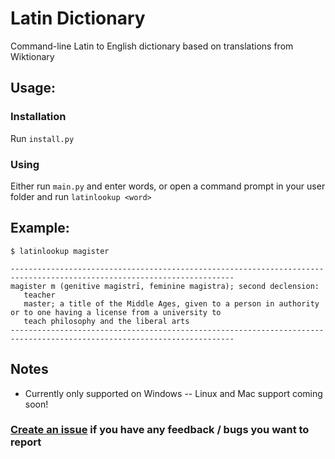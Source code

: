 # Latin Dictionary

Command-line Latin to English dictionary based on translations from Wiktionary

## Usage:

### Installation
Run `install.py`

### Using
Either run `main.py` and enter words, or open a command prompt in your user folder and run `latinlookup <word>`

## Example:
```text
$ latinlookup magister

------------------------------------------------------------------------------------------------------------------------
magister m (genitive magistrī, feminine magistra); second declension:
   teacher
   master; a title of the Middle Ages, given to a person in authority or to one having a license from a university to
   teach philosophy and the liberal arts
------------------------------------------------------------------------------------------------------------------------
```

## Notes
* Currently only supported on Windows -- Linux and Mac support coming soon!

### [Create an issue](https://github.com/Astrochamp/Latin-DIctionary/issues) if you have any feedback / bugs you want to report